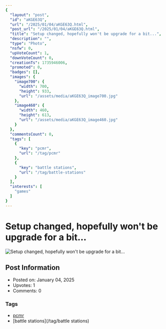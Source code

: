 ```yaml
---
{
  "layout": "post",
  "id": "aKGE63Q",
  "url": "/2025/01/04/aKGE63Q.html",
  "post_url": "/2025/01/04/aKGE63Q.html",
  "title": "Setup changed, hopefully won't be upgrade for a bit...",
  "description": "",
  "type": "Photo",
  "nsfw": 0,
  "upVoteCount": 1,
  "downVoteCount": 0,
  "creationTs": 1735946006,
  "promoted": 0,
  "badges": [],
  "images": {
    "image700": {
      "width": 700,
      "height": 933,
      "url": "/assets/media/aKGE63Q_image700.jpg"
    },
    "image460": {
      "width": 460,
      "height": 613,
      "url": "/assets/media/aKGE63Q_image460.jpg"
    }
  },
  "commentsCount": 0,
  "tags": [
    {
      "key": "pcmr",
      "url": "/tag/pcmr"
    },
    {
      "key": "battle stations",
      "url": "/tag/battle-stations"
    }
  ],
  "interests": [
    "games"
  ]
}
---
```


# Setup changed, hopefully won't be upgrade for a bit...

![Setup changed, hopefully won't be upgrade for a bit...](/assets/media/aKGE63Q_image700.jpg)

## Post Information

- Posted on: January 04, 2025
- Upvotes: 1
- Comments: 0

### Tags

- [pcmr](/tag/pcmr)
- [battle stations](/tag/battle stations)
